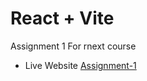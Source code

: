 # React + Vite

Assignment 1 For rnext course

- Live Website [Assignment-1](https://rnext-assignment-1-theta.vercel.app/) 
